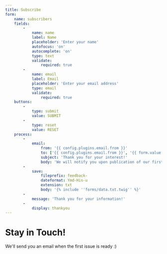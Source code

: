 ```yaml
---
title: Subscribe
form:
    name: subscribers
    fields:
        -
            name: name
            label: Name
            placeholder: 'Enter your name'
            autofocus: 'on'
            autocomplete: 'on'
            type: text
            validate:
                required: true
        -
            name: email
            label: Email
            placeholder: 'Enter your email address'
            type: email
            validate:
                required: true
    buttons:
        -
            type: submit
            value: SUBMIT
        -
            type: reset
            value: RESET
    process:
        -
            email:
                from: '{{ config.plugins.email.from }}'
                to: ['{{ config.plugins.email.from }}', '{{ form.value.email }}']
                subject: 'Thank you for your interest!'
                body: 'We will notify you upon publication of our first issue. Here is the information we received:<br>{% include ''forms/data.html.twig'' %}'
        -
            save:
                fileprefix: feedback-
                dateformat: Ymd-His-u
                extension: txt
                body: '{% include ''forms/data.txt.twig'' %}'
        -
            message: 'Thank you for your information!'
        -
            display: thankyou
---
```


<h1 id="frontpage">Stay in Touch!</h1>
<p class="introtext"> We'll send you an email when the first issue is ready :)</p>